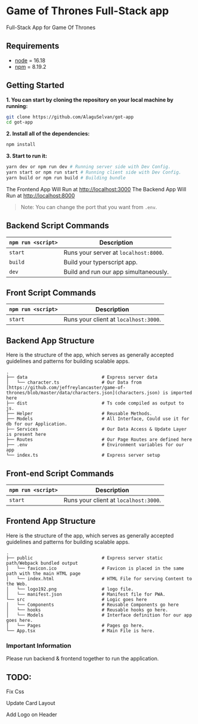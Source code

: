 # Game of Thrones Full-Stack app

Full-Stack App for Game Of Thrones

## Requirements

- [node](https://nodejs.org/en) = 16.18
- [npm](https://www.npmjs.com) = 8.19.2

## Getting Started

**1. You can start by cloning the repository on your local machine by running:**

```sh
git clone https://github.com/AlaguSelvan/got-app
cd got-app
```

**2. Install all of the dependencies:**

```sh
npm install
```

**3. Start to run it:**

```sh
yarn dev or npm run dev # Running server side with Dev Config.
yarn start or npm run start # Running client side with Dev Config.
yarn build or npm run build # Building bundle
```

The Frontend App Will Run at [http://localhost:3000](http://localhost:3000)
The Backend App Will Run at [http://localhost:8000](http://localhost:8000)

> Note: You can change the port that you want from `.env`.

## Backend Script Commands

| `npm run <script>`    | Description                                                                      |
| ------------------ | -------------------------------------------------------------------------------- |
| `start`            | Runs your server at `localhost:8000`.                                            |
| `build`            | Build your typerscript app.                                                      |
| `dev`              | Build and run our app simultaneously.                                            |

## Front Script Commands

| `npm run <script>`    | Description                                                                      |
| ------------------ | -------------------------------------------------------------------------------- |
| `start`            | Runs your client at `localhost:3000`.                                            |

## Backend App Structure

Here is the structure of the app, which serves as generally accepted guidelines and patterns for building scalable apps.

```
.
├── data                          	# Express server data
│   └── character.ts                # Our Data from [https://github.com/jeffreylancaster/game-of-thrones/blob/master/data/characters.json](characters.json) is imported here
├── dist                          	# Ts code compiled as output to js.
├── Helper                          # Reusable Methods.
├── Models                          # All Interface, Could use it for db for our Application.
├── Services                        # Our Data Access & Update Layer is present here
├── Routes                          # Our Page Routes are defined here
├── .env                            # Environment variables for our app
└── index.ts                        # Express server setup
```

## Front-end Script Commands

| `npm run <script>`    | Description                                                                      |
| ------------------ | -------------------------------------------------------------------------------- |
| `start`            | Runs your client at `localhost:3000`.                                            |

## Frontend App Structure

Here is the structure of the app, which serves as generally accepted guidelines and patterns for building scalable apps.

```
.
├── public                          # Express server static path/Webpack bundled output
│   └── favicon.ico                 # Favicon is placed in the same path with the main HTML page
│   └── index.html                  # HTML File for serving Content to the Web.
│   └── logo192.png                 # logo file.
│   └── manifest.json               # Manifest file for PWA.
└── src                             # Logic goes here
│   └── Components                  # Reusable Components go here
│   └── hooks                       # Reusable hooks go here.
│   └── Models                      # Interface definition for our app goes here.
│   └── Pages                       # Pages go here.
└── App.tsx                         # Main File is here.

```

### Important Information

Please run backend & frontend together to run the application.


## TODO:

Fix Css

Update Card Layout

Add Logo on Header